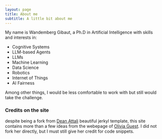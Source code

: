 ```yaml
---
layout: page
title: About me
subtitle: A little bit about me
---
```


My name is Wandemberg Gibaut, a Ph.D in Artificial Intelligence with skills and interests in:

- Cognitive Systems
- LLM-based Agents
- LLMs
- Machine Learning
- Data Science
- Robotics
- Internet of Things
- AI Fairness

Among other things, I would be less comfortable to work with but still would take the challenge.

<!--
This page - and this whole site - is under construction and should be constantly updated. Feel free to send me any questions or suggestions! :)


### My story

soon
-->

### Credits on the site

despite being a fork from [Dean Attali](https://deanattali.com/) beautiful jerkyl template, this site contains more than a few ideas from the webepage of [Olivia Guest](https://oliviaguest.com/). I did not fork her directly, but I must still give her credit for code snippets.
